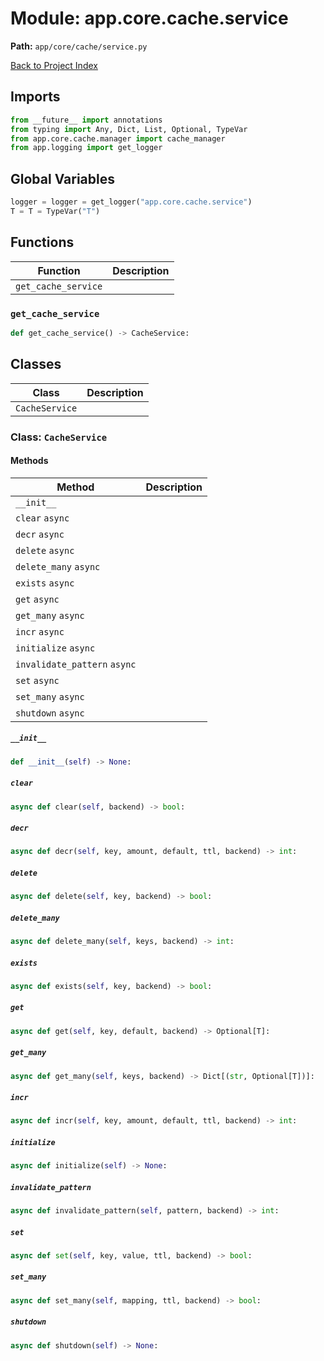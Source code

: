 # Module: app.core.cache.service

**Path:** `app/core/cache/service.py`

[Back to Project Index](../../../../index.md)

## Imports
```python
from __future__ import annotations
from typing import Any, Dict, List, Optional, TypeVar
from app.core.cache.manager import cache_manager
from app.logging import get_logger
```

## Global Variables
```python
logger = logger = get_logger("app.core.cache.service")
T = T = TypeVar("T")
```

## Functions

| Function | Description |
| --- | --- |
| `get_cache_service` |  |

### `get_cache_service`
```python
def get_cache_service() -> CacheService:
```

## Classes

| Class | Description |
| --- | --- |
| `CacheService` |  |

### Class: `CacheService`

#### Methods

| Method | Description |
| --- | --- |
| `__init__` |  |
| `clear` `async` |  |
| `decr` `async` |  |
| `delete` `async` |  |
| `delete_many` `async` |  |
| `exists` `async` |  |
| `get` `async` |  |
| `get_many` `async` |  |
| `incr` `async` |  |
| `initialize` `async` |  |
| `invalidate_pattern` `async` |  |
| `set` `async` |  |
| `set_many` `async` |  |
| `shutdown` `async` |  |

##### `__init__`
```python
def __init__(self) -> None:
```

##### `clear`
```python
async def clear(self, backend) -> bool:
```

##### `decr`
```python
async def decr(self, key, amount, default, ttl, backend) -> int:
```

##### `delete`
```python
async def delete(self, key, backend) -> bool:
```

##### `delete_many`
```python
async def delete_many(self, keys, backend) -> int:
```

##### `exists`
```python
async def exists(self, key, backend) -> bool:
```

##### `get`
```python
async def get(self, key, default, backend) -> Optional[T]:
```

##### `get_many`
```python
async def get_many(self, keys, backend) -> Dict[(str, Optional[T])]:
```

##### `incr`
```python
async def incr(self, key, amount, default, ttl, backend) -> int:
```

##### `initialize`
```python
async def initialize(self) -> None:
```

##### `invalidate_pattern`
```python
async def invalidate_pattern(self, pattern, backend) -> int:
```

##### `set`
```python
async def set(self, key, value, ttl, backend) -> bool:
```

##### `set_many`
```python
async def set_many(self, mapping, ttl, backend) -> bool:
```

##### `shutdown`
```python
async def shutdown(self) -> None:
```
